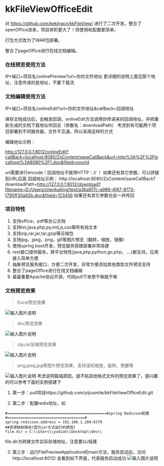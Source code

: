 # kkFileViewOfficeEdit
对 https://github.com/kekingcn/kkFileView/ 进行了二次开发。整合了openOffice进来，项目体积更大了！但使用和配置更简单。

打包方式改为了WAR包部署。

整合了pageOffice进行在线文档编辑。

### 在线预览使用方法
IP+端口+项目名/onlinePreview?url=你的文件地址
更详细的说明上面见那个地址，注意传递的是地址，不要下载流

### 文档编辑使用方法
IP+端口+项目名/onlineEdit?url=你的文件地址&callBack=回调地址

保存文档成功后，会触发回调，onlineEdit方法调用你传递来的回调地址，并把重新生成的文档下载地址传回去（参数名：downloadPath）
考虑到有可能两个项目部署到不同服务器，文件不互通，所以采用这样的方式

编辑地址示例：

http://127.0.0.1:8012/onlineEdit?callBack=localhost:8080/ZsContent/saveCallBack&url=http%3A%2F%2Flocalhost%3A8080%2F1.doc&fileId=yourId

url需要进行encode！回调地址不能带HTTP：// ！
如果还有其它参数，可以拼接到URL后面
回调地址示例：
http://localhost:8080/ZsContent/saveCallBack?downloadPath=http://127.0.0.1:8012/download?filename=D:/Users/chenkailing/test/a3ba6f7c-a989-4f47-8173-f795ff30a92b.doc&fileId=123456
如果还有其它参数也会一并传回

### 项目特性

1. 支持office，pdf等办公文档
1. 支持txt,java,php,py,md,js,css等所有纯文本
1. 支持zip,rar,jar,tar,gzip等压缩包
1. 支持jpg，jpeg，png，gif等图片预览（翻转，缩放，镜像）
1. 使用spring boot开发，预览服务搭建部署非常简便
1. rest接口提供服务，跨平台特性(java,php,python,go,php，....)都支持，应用接入简单方便
1. 抽象预览服务接口，方便二次开发，非常方便添加其他类型文件预览支持
1. 整合了pageOffice进行在线文档编辑
1. 最最重要Apache协议开源，代码pull下来想干嘛就干嘛

### 文档预览效果
> Excel预览效果

![输入图片说明](https://gitee.com/uploads/images/2017/1213/093051_cd55b3ec_492218.png "屏幕截图.png")
> doc预览效果

![输入图片说明](https://gitee.com/uploads/images/2017/1213/092350_5b2ecbe5_492218.png "屏幕截图.png")

> zip,rar压缩预览效果

![输入图片说明](https://gitee.com/uploads/images/2017/1213/093806_46cede06_492218.png "屏幕截图.png")

> png,jpeg,jpg等图片预览效果，支持滚轮缩放，旋转，倒置等

![输入图片说明](https://gitee.com/uploads/images/2017/1213/094335_657a6f60_492218.png "屏幕截图.png")
考虑说明篇幅原因，就不贴其他格式文件的预览效果了，感兴趣的可以参考下面的实例搭建下



1. 第一步：pull项目https://github.com/yijiusmile/kkFileViewOfficeEdit.git

2. 第二步：配置redis地址，如
```
#=============================================#spring Redisson配置#===================================#
spring.redisson.address = 192.168.1.204:6379
##资源映射路径(因为jar方式运行的原因)
file.dir = C:\\Users\\yudian\\Desktop\\dev\\

```
file.dir为转换文件实际存储地址，注意要以/结尾

3. 第三步：运行FilePreviewApplication的main方法，服务启动后，访问http://localhost:8012/
会看到如下界面，代表服务启动成功
![输入图片说明](https://gitee.com/uploads/images/2017/1213/100221_ea15202e_492218.png "屏幕截图.png")

